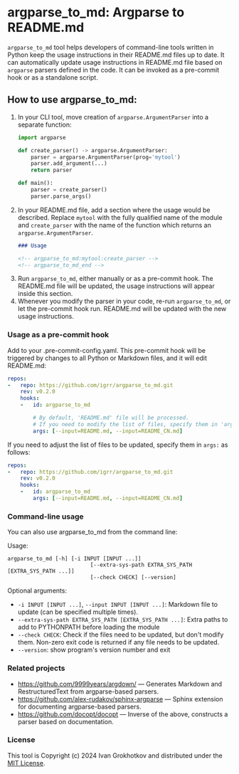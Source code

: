 # argparse_to_md: Argparse to README.md

`argparse_to_md` tool helps developers of command-line tools written in Python keep the usage instructions in their README.md files up to date. It can automatically update usage instructions in README.md file based on `argparse` parsers defined in the code. It can be invoked as a pre-commit hook or as a standalone script.

## How to use argparse_to_md:

1. In your CLI tool, move creation of `argparse.ArgumentParser` into a separate function:
    ```python
    import argparse

    def create_parser() -> argparse.ArgumentParser:
        parser = argparse.ArgumentParser(prog='mytool')
        parser.add_argument(...)
        return parser

    def main():
        parser = create_parser()
        parser.parse_args()
    ```
2. In your README.md file, add a section where the usage would be described. Replace `mytool` with the fully qualified name of the module and `create_parser` with the name of the function which returns an `argparse.ArgumentParser`.
    ```md
    ### Usage

    <!-- argparse_to_md:mytool:create_parser -->
    <!-- argparse_to_md_end -->
    ```
3. Run `argparse_to_md`, either manually or as a pre-commit hook. The README.md file will be updated, the usage instructions will appear inside this section.
4. Whenever you modify the parser in your code, re-run `argparse_to_md`, or let the pre-commit hook run. README.md will be updated with the new usage instructions.

### Usage as a pre-commit hook

Add to your .pre-commit-config.yaml. This pre-commit hook will be triggered by changes to all Python or Markdown files, and it will edit README.md:

```yaml
repos:
-   repo: https://github.com/igrr/argparse_to_md.git
    rev: v0.2.0
    hooks:
    -   id: argparse_to_md

        # By default, 'README.md' file will be processed.
        # If you need to modify the list of files, specify them in 'args'
        args: [--input=README.md, --input=README_CN.md]
```

If you need to adjust the list of files to be updated, specify them in `args:` as follows:

```yaml
repos:
-   repo: https://github.com/igrr/argparse_to_md.git
    rev: v0.2.0
    hooks:
    -   id: argparse_to_md
        args: [--input=README.md, --input=README_CN.md]
```

### Command-line usage

You can also use argparse_to_md from the command line:

<!-- argparse_to_md:argparse_to_md.__main__:get_parser -->
Usage:
```
argparse_to_md [-h] [-i INPUT [INPUT ...]]
                          [--extra-sys-path EXTRA_SYS_PATH [EXTRA_SYS_PATH ...]]
                          [--check CHECK] [--version]
```

Optional arguments:
- `-i INPUT [INPUT ...]`, `--input INPUT [INPUT ...]`: Markdown file to update (can be specified multiple times).
- `--extra-sys-path EXTRA_SYS_PATH [EXTRA_SYS_PATH ...]`: Extra paths to add to PYTHONPATH before loading the module
- `--check CHECK`: Check if the files need to be updated, but don't modify them. Non-zero exit code is returned if any file needs to be updated.
- `--version`: show program's version number and exit
<!-- argparse_to_md_end -->

### Related projects

- https://github.com/9999years/argdown/ — Generates Markdown and RestructuredText from argparse-based parsers.
- https://github.com/alex-rudakov/sphinx-argparse — Sphinx extension for documenting argparse-based parsers.
- https://github.com/docopt/docopt — Inverse of the above, constructs a parser based on documentation.

### License

This tool is Copyright (c) 2024 Ivan Grokhotkov and distributed under the [MIT License](LICENSE).
